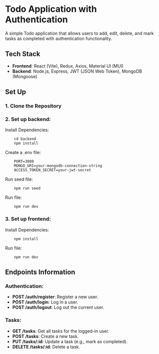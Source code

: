 # Todo Application with Authentication

A simple Todo application that allows users to add, edit, delete, and mark tasks as completed with authentication functionality.

## Tech Stack

- **Frontend**: React (Vite), Redux, Axios, Material UI (MUI)
- **Backend**: Node.js, Express, JWT (JSON Web Token), MongoDB (Mongoose)

## Set Up

### 1. Clone the Repository
### 2. Set up backend:
Install Dependencies: 

        cd backend
        npm install

Create a .env file:
                
        PORT=3000
        MONGO_URI=your-mongodb-connection-string
        ACCESS_TOKEN_SECRET=your-jwt-secret
                
Run seed file: 

        npm run seed
Run file: 

        npm run dev                

### 3. Set up frontend:
Install Dependencies: 
        
        npm install
Run file: 

        npm run dev

## Endpoints Information

### Authentication:
- **POST /auth/register**: Register a new user.
- **POST /auth/login**: Log in a user.
- **POST /auth/logout**: Log out the current user.

### Tasks:
- **GET /tasks**: Get all tasks for the logged-in user.
- **POST /tasks**: Create a new task.
- **PUT /tasks/:id**: Update a task (e.g., mark as completed).
- **DELETE /tasks/:id**: Delete a task.
